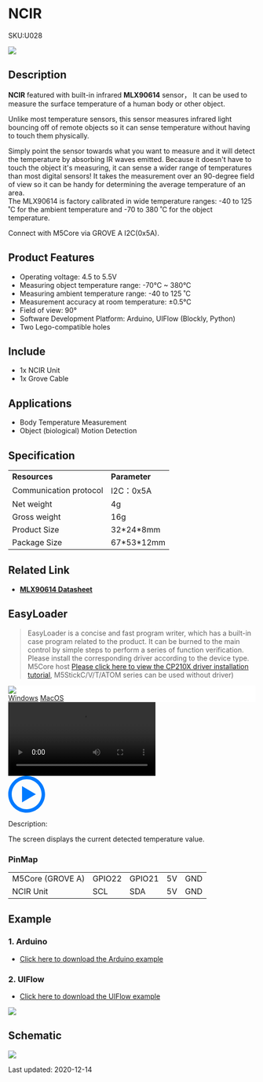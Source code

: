 # NCIR

<el-tag effect="plain">SKU:U028</el-tag>

<div class="product_pic"><img src="assets/img/product_pics/unit/ncir/unit_ncir_01.webp"></div>

## Description

**NCIR** featured with built-in infrared **MLX90614** sensor， It can be used to measure the surface temperature of a human body or other object.<br>

Unlike most temperature sensors, this sensor measures infrared light bouncing off of remote objects so it can sense temperature without having to touch them physically.

Simply point the sensor towards what you want to measure and it will detect the temperature by absorbing IR waves emitted. Because it doesn't have to touch the object it's measuring, it can sense a wider range of temperatures than most digital sensors! It takes the measurement over an 90-degree field of view so it can be handy for determining the average temperature of an area.
<br>
The MLX90614 is factory calibrated in wide temperature ranges: -40 to 125 ˚C for the ambient temperature and -70 to 380 ˚C for the object temperature.

Connect with M5Core via GROVE A I2C(0x5A).

## Product Features

- Operating voltage: 4.5 to 5.5V
- Measuring object temperature range: -70°C ~ 380°C
- Measuring ambient temperature range: -40 to 125 ˚C
- Measurement accuracy at room temperature: ±0.5°C
- Field of view: 90°
- Software Development Platform: Arduino, UIFlow (Blockly, Python)
- Two Lego-compatible holes

## Include

- 1x NCIR Unit
- 1x Grove Cable

## Applications

-  Body Temperature Measurement
-  Object (biological) Motion Detection


## Specification

<table>
   <tr style="font-weight:bold">
      <td>Resources</td>
      <td>Parameter</td>
   </tr>
   <tr>
      <td>Communication protocol</td>
      <td>I2C：0x5A</td>
   </tr>
   <tr>
      <td>Net weight</td>
      <td>4g</td>
   </tr>
   <tr>
      <td>Gross weight</td>
      <td>16g</td>
   </tr>
   <tr>
      <td>Product Size</td>
      <td>32*24*8mm</td>
   </tr>
   <tr>
      <td>Package Size</td>
      <td>67*53*12mm</td>
   </tr>
 </table>

## Related Link

- **[MLX90614 Datasheet](https://m5stack.oss-cn-shenzhen.aliyuncs.com/resource/docs/datasheet/hat/MLX90614-Datasheet-Melexis_en.pdf)**

## EasyLoader

>EasyLoader is a concise and fast program writer, which has a built-in case program related to the product. It can be burned to the main control by simple steps to perform a series of function verification. Please install the corresponding driver according to the device type. M5Core host [Please click here to view the CP210X driver installation tutorial](en/arduino/arduino_development), M5StickC/V/T/ATOM series can be used without driver)

<div class="easyloader-box">
    <div style="background-color:white;">
        <div><img src="https://m5stack.oss-cn-shenzhen.aliyuncs.com/image/easyloader_intro.webp"></div>
        <div class="easyloader-btn">
            <a href="https://m5stack.oss-cn-shenzhen.aliyuncs.com/EasyLoader/Windows/UNIT/For%20M5Core/EasyLoader_NCIR_UNIT_With_M5Core.exe">Windows</a>
            <a href="https://m5stack.oss-cn-shenzhen.aliyuncs.com/EasyLoader/MacOS/UNIT/EasyLoader_NCIR_UNIT_With_M5Core.dmg">MacOS</a>
            <!-- <a>Linux</a>
            <a>MacOS</a> -->
        </div>
    </div>
    <div>
        <video id="example_video" controls>
            <source src="https://m5stack.oss-cn-shenzhen.aliyuncs.com/video/Product_example_video/Unit/NCIR_UNIT.mp4" type="video/mp4">
        </video>
        <div class="easyloader-mask">
        <a>
            <svg id="play-btn" t="1583228776634" class="icon" viewBox="0 0 1024 1024" version="1.1" xmlns="http://www.w3.org/2000/svg" p-id="4152" width="75" height="75"><path d="M512 0C229.216 0 0 229.216 0 512s229.216 512 512 512 512-229.216 512-512S794.784 0 512 0z m0 928C282.24 928 96 741.76 96 512S282.24 96 512 96s416 186.24 416 416-186.24 416-416 416zM384 288l384 224-384 224z" p-id="4153" fill="#007aff"></path></svg></a>
            <p>Description:</p>
            <p>The screen displays the current detected temperature value.</p>
        </div>
    </div>
</div>

### PinMap

<table>
 <tr><td>M5Core (GROVE A)</td><td>GPIO22</td><td>GPIO21</td><td>5V</td><td>GND</td></tr>
 <tr><td>NCIR Unit</td><td>SCL</td><td>SDA</td><td>5V</td><td>GND</td></tr>
</table>

## Example

### 1. Arduino

- [Click here to download the Arduino example](https://github.com/m5stack/M5Stack/tree/master/examples/Unit/NCIR_MLX90614)

### 2. UIFlow

- [Click here to download the UIFlow example](https://github.com/m5stack/M5-ProductExampleCodes/tree/master/Unit/NCIR/UIFlow)

<img src="assets/img/product_pics/unit/unit_example/NCIR/example_unit_ncir_03.webp">

## Schematic

<img src="assets/img/product_pics/unit/ncir_sch.JPG">

<el-divider content-position="right">Last updated: 2020-12-14</el-divider>

<script>

   var purchase_link = 'https://m5stack.com/collections/m5-unit/products/ncir-sensor-unit';


   anchor_search(purchase_link);
   scrollFunc();

</script>
